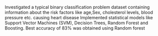 Investigated a typical binary classification problem dataset containing information about the risk factors like age,Sex, cholesterol levels, blood pressure etc. causing heart disease
Implemented statistical models like Support Vector Machines (SVM), Decision Trees, Random Forest and Boosting. 
Best accuracy of 83% was obtained using Random forest
